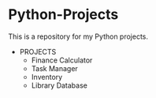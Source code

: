 # Python-Projects
This is a repository for my Python projects.

* PROJECTS
  * Finance Calculator
  * Task Manager
  * Inventory
  * Library Database
